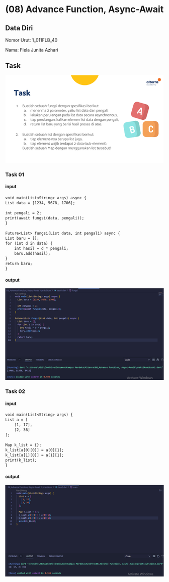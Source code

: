 # (08) Advance Function, Async-Await
## Data Diri
Nomor Urut: 1_011FLB_40

Nama: Fiela Junita Azhari

## Task
![soal](../screenshots/soaltask.png)
### Task 01
#### input
    void main(List<String> args) async {
    List data = [1234, 5678, 1706];

    int pengali = 2;
    print(await fungsi(data, pengali));
    }

    Future<List> fungsi(List data, int pengali) async {
    List baru = [];
    for (int d in data) {
        int hasil = d * pengali;
        baru.add(hasil);
    }
    return baru;
    }
#### output
![task1](../screenshots/task1.png)


### Task 02
#### input
    void main(List<String> args) {
    List a = [
        [1, 17],
        [2, 36]
    ];

    Map k_list = {};
    k_list[a[0][0]] = a[0][1];
    k_list[a[1][0]] = a[1][1];
    print(k_list);
    }
#### output
![task2](../screenshots/task2.png)